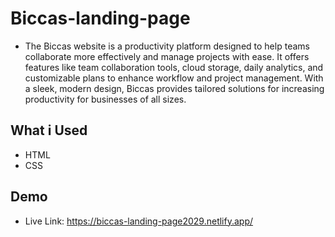 # Biccas-landing-page

- The Biccas website is a productivity platform designed to help teams collaborate more effectively and manage projects with ease. It offers features like team collaboration tools, cloud storage, daily analytics, and customizable plans to enhance workflow and project management. With a sleek, modern design, Biccas provides tailored solutions for increasing productivity for businesses of all sizes.

## What i Used

- HTML
- CSS

## Demo

- Live Link: https://biccas-landing-page2029.netlify.app/
